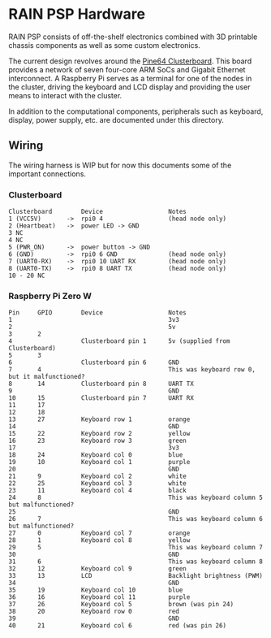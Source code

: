 # RAIN PSP Hardware

RAIN PSP consists of off-the-shelf electronics combined with 3D printable chassis components as well as some custom electronics.

The current design revolves around the [Pine64 Clusterboard](https://wiki.pine64.org/wiki/Clusterboard).  This board provides a network of seven four-core ARM SoCs and Gigabit Ethernet interconnect.  A Raspberry Pi serves as a terminal for one of the nodes in the cluster, driving the keyboard and LCD display and  providing the user means to interact with the cluster.

In addition to the computational components, peripherals such as keyboard, display, power supply, etc. are documented under this directory.

## Wiring

The wiring harness is WIP but for now this documents some of the important connections.

### Clusterboard

```
Clusterboard        Device                  Notes
1 (VCC5V)       ->  rpi0 4                  (head node only)
2 (Heartbeat)   ->  power LED -> GND
3 NC
4 NC
5 (PWR_ON)      ->  power button -> GND
6 (GND)         ->  rpi0 6 GND              (head node only)
7 (UART0-RX)    ->  rpi0 10 UART RX         (head node only)
8 (UART0-TX)    ->  rpi0 8 UART TX          (head node only)
10 - 20 NC
```

### Raspberry Pi Zero W

```
Pin     GPIO        Device                  Notes
1                                           3v3 
2                                           5v
3       2
4                   Clusterboard pin 1      5v (supplied from Clusterboard) 
5       3
6                   Clusterboard pin 6      GND
7       4                                   This was keyboard row 0, but it malfunctioned? 
8       14          Clusterboard pin 8      UART TX
9                                           GND
10      15          Clusterboard pin 7      UART RX
11      17
12      18
13      27          Keyboard row 1          orange
14                                          GND
15      22          Keyboard row 2          yellow
16      23          Keyboard row 3          green
17                                          3v3
18      24          Keyboard col 0          blue
19      10          Keyboard col 1          purple
20                                          GND
21      9           Keyboard col 2          white
22      25          Keyboard col 3          white
23      11          Keyboard col 4          black
24      8                                   This was keyboard column 5 but malfunctioned? 
25                                          GND
26      7                                   This was keyboard column 6 but malfunctioned? 
27      0           Keyboard col 7          orange
28      1           Keyboard col 8          yellow
29      5                                   This was keyboard column 7 
30                                          GND
31      6                                   This was keyboard column 8
32      12          Keyboard col 9          green
33      13          LCD                     Backlight brightness (PWM)
34                                          GND
35      19          Keyboard col 10         blue
36      16          Keyboard col 11         purple
37      26          Keyboard col 5          brown (was pin 24)
38      20          Keyboard row 0          red
39                                          GND
40      21          Keyboard col 6          red (was pin 26)
```
